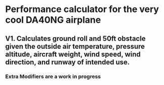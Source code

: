 # Performance calculator for the very cool DA40NG airplane

## V1. Calculates ground roll and 50ft obstacle given the outside air temperature, pressure altitude, aircraft weight, wind speed, wind direction, and runway of intended use.

### Extra Modifiers are a work in progress
